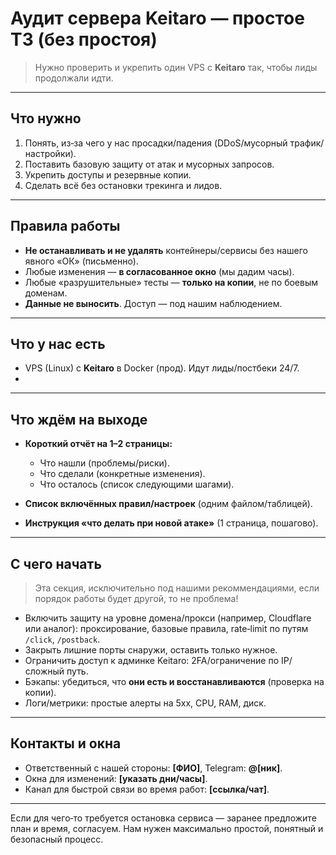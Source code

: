 # Аудит сервера Keitaro — простое ТЗ (без простоя)

> Нужно проверить и укрепить один VPS с **Keitaro** так, чтобы лиды продолжали идти.

---

## Что нужно 

1. Понять, из‑за чего у нас просадки/падения (DDoS/мусорный трафик/настройки).
2. Поставить базовую защиту от атак и мусорных запросов.
3. Укрепить доступы и резервные копии.
4. Сделать всё без остановки трекинга и лидов.

---

## Правила работы

* **Не останавливать и не удалять** контейнеры/сервисы без нашего явного «ОК» (письменно).
* Любые изменения — **в согласованное окно** (мы дадим часы).
* Любые «разрушительные» тесты — **только на копии**, не по боевым доменам.
* **Данные не выносить**. Доступ — под нашим наблюдением.

---

## Что у нас есть

* VPS (Linux) с **Keitaro** в Docker (прод). Идут лиды/постбеки 24/7.
* 
---

## Что ждём на выходе

* **Короткий отчёт на 1–2 страницы:**

  * Что нашли (проблемы/риски).
  * Что сделали (конкретные изменения).
  * Что осталось (список следующими шагами).
* **Список включённых правил/настроек** (одним файлом/таблицей).
* **Инструкция «что делать при новой атаке»** (1 страница, пошагово).

---

## С чего начать 

> Эта секция, исключительно под нашими рекоммендациями, если порядок работы будет другой, то не проблема!

* Включить защиту на уровне домена/прокси (например, Cloudflare или аналог): проксирование, базовые правила, rate‑limit по путям `/click`, `/postback`.
* Закрыть лишние порты снаружи, оставить только нужное.
* Ограничить доступ к админке Keitaro: 2FA/ограничение по IP/сложный путь.
* Бэкапы: убедиться, что **они есть и восстанавливаются** (проверка на копии).
* Логи/метрики: простые алерты на 5xx, CPU, RAM, диск.

---

## Контакты и окна

* Ответственный с нашей стороны: **[ФИО]**, Telegram: **@[ник]**.
* Окна для изменений: **[указать дни/часы]**.
* Канал для быстрой связи во время работ: **[ссылка/чат]**.

---

Если для чего‑то требуется остановка сервиса — заранее предложите план и время, согласуем. Нам нужен максимально простой, понятный и безопасный процесс.
